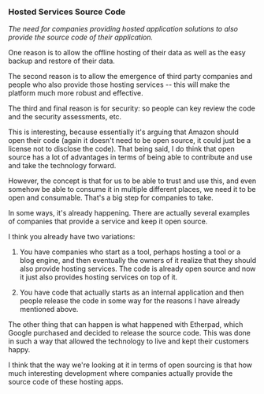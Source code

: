 ### Hosted Services Source Code

*The need for companies providing hosted application solutions to also provide the source code of their application.*

One reason is to allow the offline hosting of their data as well as the easy backup and restore of their data.

The second reason is to allow the emergence of third party companies and people who also provide those hosting services -- this will make the platform much more robust and effective.

The third and final reason is for security: so people can key review the code and the security assessments, etc.

This is interesting, because essentially it's arguing that Amazon should open their code (again it doesn't need to be open source, it could just be a license not to disclose the code). That being said, I do think that open source has a lot of advantages in terms of being able to contribute and use and take the technology forward.

However, the concept is that for us to be able to trust and use this, and even somehow be able to consume it in multiple different places, we need it to be open and consumable. That's a big step for companies to take.

In some ways, it's already happening. There are actually several examples of companies that provide a service and keep it open source.

I think you already have two variations:

1) You have companies who start as a tool, perhaps hosting a tool or a blog engine, and then eventually the owners of it realize that they should also provide hosting services. The code is already open source and now it just also provides hosting services on top of it.

2) You have code that actually starts as an internal application and then people release the code in some way for the reasons I have already mentioned above.

The other thing that can happen is what happened with Etherpad, which Google purchased and decided to release the source code. This was done in such a way that allowed the technology to live and kept their customers happy.

I think that the way we're looking at it in terms of open sourcing is that how much interesting development where companies actually provide the source code of these hosting apps.
